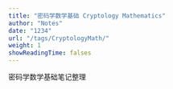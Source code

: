```yaml
---
title: "密码学数学基础 Cryptology Mathematics"
author: "Notes"
date: "1234"
url: "/tags/CryptologyMath/"
weight: 1
showReadingTime: falses
---
```


密码学数学基础笔记整理

